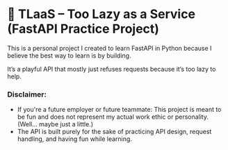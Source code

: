 # 🐢 TLaaS – Too Lazy as a Service (FastAPI Practice Project)

This is a personal project I created to learn FastAPI in Python because I believe the best way to learn is by building.

It’s a playful API that mostly just refuses requests because it’s too lazy to help. 

### Disclaimer:

- If you're a future employer or future teammate: This project is meant to be fun and does not represent my actual work ethic or personality. (Well… maybe just a little.)
- The API is built purely for the sake of practicing API design, request handling, and having fun while learning.
